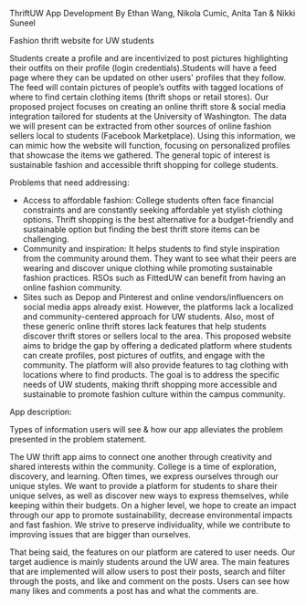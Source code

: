 ThriftUW App Development
By Ethan Wang, Nikola Cumic, Anita Tan & Nikki Suneel

Fashion thrift website for UW students

Students create a profile and are incentivized to post pictures highlighting their outfits on their profile (login credentials).Students will have a feed page where they can be updated on other users' profiles that they follow.
The feed will contain pictures of people’s outfits with tagged locations of where to find certain clothing items (thrift shops or retail stores).
Our proposed project focuses on creating an online thrift store & social media integration tailored for students at the University of Washington. The data we will present can be extracted from other sources of online fashion sellers local to students (Facebook Marketplace). Using this information, we can mimic how the website will function, focusing on personalized profiles that showcase the items we gathered. The general topic of interest is sustainable fashion and accessible thrift shopping for college students.

Problems that need addressing:

- Access to affordable fashion: College students often face financial constraints and are constantly seeking affordable yet stylish clothing options. Thrift shopping is the best alternative for a budget-friendly and sustainable option but finding the best thrift store items can be challenging.
- Community and inspiration: It helps students to find style inspiration from the community around them. They want to see what their peers are wearing and discover unique clothing while promoting sustainable fashion practices. RSOs such as FittedUW can benefit from having an online fashion community.
- Sites such as Depop and Pinterest and online vendors/influencers on social media apps already exist. However, the platforms lack a localized and community-centered approach for UW students. Also, most of these generic online thrift stores lack features that help students discover thrift stores or sellers local to the area. This proposed website aims to bridge the gap by offering a dedicated platform where students can create profiles, post pictures of outfits, and engage with the community. The platform will also provide features to tag clothing with locations where to find products. The goal is to address the specific needs of UW students, making thrift shopping more accessible and sustainable to promote fashion culture within the campus community.

App description:

Types of information users will see & how our app alleviates the problem presented in the problem statement.

The UW thrift app aims to connect one another through creativity and shared interests within the community. College is a time of exploration, discovery, and learning. Often times, we express ourselves through our unique styles. We want to provide a platform for students to share their unique selves, as well as discover new ways to express themselves, while keeping within their budgets. On a higher level, we hope to create an impact through our app to promote sustainability, decrease environmental impacts and fast fashion. We strive to preserve individuality, while we contribute to improving issues that are bigger than ourselves.

That being said, the features on our platform are catered to user needs. Our target audience is mainly students around the UW area. The main features that are implemented will allow users to post their posts, search and filter through the posts, and like and comment on the posts. Users can see how many likes and comments a post has and what the comments are.
